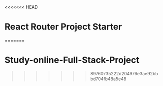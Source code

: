 <<<<<<< HEAD
# React Router Project Starter
=======
# Study-online-Full-Stack-Project
>>>>>>> 89760735222d204976e3ae92bbbd704fb48a5e48
